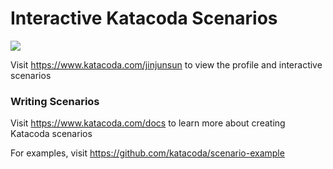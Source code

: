 # Interactive Katacoda Scenarios

[![](http://shields.katacoda.com/katacoda/jinjunsun/count.svg)](https://www.katacoda.com/jinjunsun "Get your profile on Katacoda.com")

Visit https://www.katacoda.com/jinjunsun to view the profile and interactive scenarios

### Writing Scenarios
Visit https://www.katacoda.com/docs to learn more about creating Katacoda scenarios

For examples, visit https://github.com/katacoda/scenario-example
